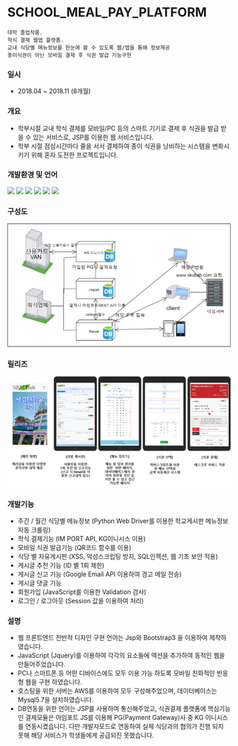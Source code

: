 # SCHOOL_MEAL_PAY_PLATFORM
```
대학 졸업작품. 
학식 결제 웹앱 플랫폼. 
교내 식당별 메뉴정보를 한눈에 볼 수 있도록 웹/앱을 통해 정보제공
종이식권이 아닌 모바일 결제 후 식권 발급 기능구현
```
### 일시    
+ 2018.04 ~ 2018.11 (8개월)

### 개요
+ 학부시절 교내 학식 결제를 모바일/PC 등의 스마트 기기로 결제 후 식권을 발급 받을 수 있는 서비스로, JSP를 이용한 웹 서비스입니다. 
+ 학부 시절 점심시간마다 줄을 서서 결제하여 종이 식권을 낭비하는 시스템을 변화시키기 위해 혼자 도전한 프로젝트입니다.

### 개발환경 및 언어
<img src="https://img.shields.io/badge/AWS-232F3E?style=for-the-badge&logo=Amazon&logoColor=white"/> <img src="https://img.shields.io/badge/JSP-E34F26?style=for-the-badge&logo=HTML5&logoColor=white"/> <img src="https://img.shields.io/badge/Java-FF160B?style=for-the-badge&logo=JAVA&logoColor=white"/> <img src="https://img.shields.io/badge/JAVASCRIPT-F7DF1E?style=for-the-badge&logo=JAVASCRIPT&logoColor=white"/>
<img src="https://img.shields.io/badge/MYSQL-4479A1?style=for-the-badge&logo=MYSQL&logoColor=white"/>
<img src="https://img.shields.io/badge/Bootstrap-7952B3?style=for-the-badge&logo=Bootstrap&logoColor=white"/>



### 구성도
<img src=/structure.png></img>

### 릴리즈
<img src=/deploy.png></img>

### 개발기능
+ 주간 / 월간 식당별 메뉴정보 (Python Web Driver를 이용한 학교게시판 메뉴정보 자동 크롤링)
+ 학식 결제기능 (IM PORT API, KG이니시스 이용)
+ 모바일 식권 발급기능 (QR코드 함수를 이용)
+ 식당 별 자유게시판 (XSS, 악성스크립팅 방지, SQL인젝션, 웹 기초 보안 적용)
+ 게시글 추천 기능 (ID 별 1회 제한)
+ 게시글 신고 기능 (Google Email API 이용하여 경고 메일 전송)
+ 게시글 댓글 기능
+ 회원가입 (JavaScript를 이용한 Validation 검사)
+ 로그인 / 로그아웃 (Session 값을 이용하여 처리)

### 설명

+ 웹 프론트엔드 전반적 디자인 구현 언어는 Jsp와 Bootstrap3 을 이용하여 제작하였습니다. 
+ JavaScript (Jquery)를 이용하여 각각의 요소들에 액션을 추가하여 동적인 웹을 만들어주었습니다.
+ PC나 스마트폰 등 어떤 디바이스에도 모두 이용 가능 하도록 모바일 친화적인 반응형 웹을 구현 하였습니다. 
+ 호스팅을 위한 서버는 AWS를 이용하여 모두 구성해주었으며, 데이터베이스는 Mysql5.7을  설치하였습니다.
+ DB연동을 위한 언어는 JSP를 사용하여 통신해주었고, 식권결제 플랫폼에 핵심기능인 결제모듈은 아임포트 JS를 이용해 PG(Payment Gateway)사 중 KG 이니시스를 연동시켰습니다. 
다만 개발자모드로 연동하여 실제 식당과의 협의가 진행 되지 못해 해당 서비스가 학생들에게 공급되진 못했습니다.
